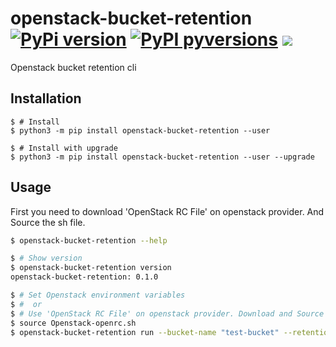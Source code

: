 # openstack-bucket-retention [![PyPi version](https://img.shields.io/pypi/v/openstack-bucket-retention.svg)](https://pypi.python.org/pypi/openstack-bucket-retention/) [![PyPI pyversions](https://img.shields.io/pypi/pyversions/openstack-bucket-retention.svg)](https://pypi.python.org/pypi/openstack-bucket-retention/) [![](https://img.shields.io/github/license/f9n/openstack-bucket-retention.svg)](https://github.com/f9n/openstack-bucket-retention/blob/main/LICENSE)

Openstack bucket retention cli


## Installation

```
$ # Install
$ python3 -m pip install openstack-bucket-retention --user

$ # Install with upgrade
$ python3 -m pip install openstack-bucket-retention --user --upgrade
```

## Usage

First you need to download 'OpenStack RC File' on openstack provider. And Source the sh file.

```bash
$ openstack-bucket-retention --help

$ # Show version
$ openstack-bucket-retention version
openstack-bucket-retention: 0.1.0

$ # Set Openstack environment variables
$ #  or
$ # Use 'OpenStack RC File' on openstack provider. Download and Source the file.
$ source Openstack-openrc.sh
$ openstack-bucket-retention run --bucket-name "test-bucket" --retention-time "1w"

```
